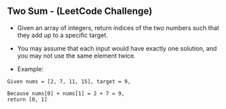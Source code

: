 ## Two Sum - (LeetCode Challenge)

* Given an array of integers, return indices of the two numbers such that they add up to a specific target.
* You may assume that each input would have exactly one solution, and you may not use the same element twice.

* Example:
```
Given nums = [2, 7, 11, 15], target = 9,

Because nums[0] + nums[1] = 2 + 7 = 9,
return [0, 1]
```
